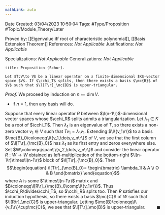 ```yaml
---
mathLink: auto
---
```


<div class="topSpace"></div>

Date Created: 03/04/2023 10:50:04
Tags: #Type/Proposition #Topic/Module_Theory/Later

Proved by: [[Eigenvalue iff root of characteristic polynomial]], [[Basis Extension Theorem]]
References: <i>Not Applicable</i>
Justifications: <i>Not Applicable</i>

Specializations: <i>Not Applicable</i>
Generalizations: <i>Not Applicable</i>

``` ad-Proposition
title: Proposition (Schur).

Let $T:V\to V$ be a linear operator on a finite-dimensional $K$-vector space $V$. If $\cchi_T$ splits, then there exists a basis $\mc{B}$ of $V$ such that $\l[T\r]_\mc{B}$ is upper-triangular.

```

<i>Proof.</i> We proceed by induction on $n\coloneqq\dim V$.
* If $n=1$, then any basis will do.

Suppose that every linear operator $R$ between $\l(n-1\r)$-dimensional vector spaces whose $\cchi_R$ splits admits a triangularization. Let $\lambda_1\in K$ be a root of $\cchi_T$. Then $\lambda_1$ is an eigenvalue of $T$, so there exists a non-zero vector $v_1\in V$ such that $Tv_1=\lambda_1v_1$. Extending $\l\{v_1\r\}$ to a basis $\mc{B}_0\coloneqq\l\{v_1,\dots,v_n\r\}$ of $V$, we see that the first column of $\l[T\r]_{\mc{B}_0}$ has $\lambda_1$ as its first entry and zeros everywhere else. Set $W\coloneqq\span\l\{v_2,\dots,v_n\r\}$ and consider the linear operator $R:W\to W$ obtained as left-multiplication of the bottom-right $\l(n-1\r)\times\l(n-1\r)$ block of $\l[T\r]_{\mc{B}_0}$. Then
$$\begin{equation}
    \l[T\r]_{\mc{B}_0}=
    \begin{bmatrix}
        \lambda_1I & A \\
        O & B
    \end{bmatrix}
\end{equation}$$
where $A$ is some $1\times\l(n-1\r)$ matrix and $B\coloneqq\l[R\r]_{\mc{B}_0\comp\l\{v_1\r\}}$. Thus $\cchi_R\divides\cchi_T$, so $\cchi_R$ splits too. Then $R$ satisfies our induction hypothesis, so there exists a basis $\mc{C}$ of $W$ such that $\l[R\r]_\mc{C}$ is upper-triangular. Letting $\mc{B}\coloneqq\l\{v_1\r\}\cup\mc{C}$, we see that $\l[T\r]_\mc{B}$ is upper-triangular.<span style="float:right;">$\blacksquare$</span>
